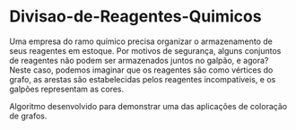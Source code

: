 # Divisao-de-Reagentes-Quimicos

Uma empresa do ramo químico precisa organizar o armazenamento de seus reagentes em estoque. Por motivos de segurança, alguns conjuntos de reagentes não podem ser armazenados juntos no galpão, e agora? Neste caso, podemos imaginar que os reagentes são como vértices do grafo, as arestas são estabelecidas pelos reagentes incompatíveis, e os galpões representam as cores.

Algoritmo desenvolvido para demonstrar uma das aplicações de coloração de grafos.
